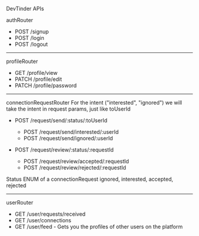 DevTinder APIs

authRouter
- POST /signup
- POST /login
- POST /logout

------------------------------------------------------------------------------------------------------

profileRouter
- GET /profile/view
- PATCH /profile/edit
- PATCH /profile/password

------------------------------------------------------------------------------------------------------

connectionRequestRouter
For the intent ("interested", "ignored") we will take the intent in request params, just like toUserId
- POST /request/send/:status/:toUserId
    - POST /request/send/interested/:userId
    - POST /request/send/ignored/:userId

- POST /request/review/:status/:requestId
    - POST /request/review/accepted/:requestId
    - POST /request/review/rejected/:requestId

Status ENUM of a connectionRequest
ignored, interested, accepted, rejected

------------------------------------------------------------------------------------------------------

userRouter
- GET /user/requests/received
- GET /user/connections
- GET /user/feed - Gets you the profiles of other users on the platform


